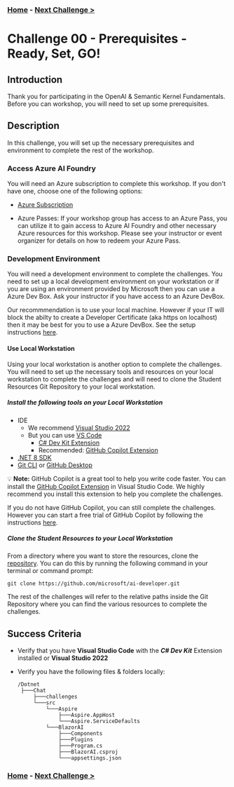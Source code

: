 ### **[Home](../README.md)** - [Next Challenge >](./Challenge-01.md)

# Challenge 00 - Prerequisites - Ready, Set, GO!

## Introduction

Thank you for participating in the OpenAI & Semantic Kernel Fundamentals. Before you can workshop, you will need to set up some prerequisites.

## Description

In this challenge, you will set up the necessary prerequisites and environment to complete the rest of the workshop.

### Access Azure AI Foundry

You will need an Azure subscription to complete this workshop. If you don't have one, choose one of the following options:

- [Azure Subscription](https://azure.microsoft.com/en-us/free/)

- Azure Passes: If your workshop group has access to an Azure Pass, you can utilize it to gain access to Azure AI Foundry and other necessary Azure resources for this workshop. Please see your instructor or event organizer for details on how to redeem your Azure Pass.

### Development Environment

You will need a development environment to complete the challenges. You need to set up a local development environment on your workstation or if you are using an environment provided by Microsoft then you can use a Azure Dev Box. Ask your instructor if you have access to an Azure DevBox.

Our recommmendation is to use your local machine. However if your IT will block the abilty to create a Developer Certificate (aka https on localhost) then it may be best for you to use a Azure DevBox. See the setup instructions [here](./Resources/Supporting%20Challenges/Challenge-00-DevBox.md).

#### Use Local Workstation

Using your local workstation is another option to complete the challenges. You will need to set up the necessary tools and resources on your local workstation to complete the challenges and will need to clone the Student Resources Git Repository to your local workstation.

##### Install the following tools on your Local Workstation

- IDE
  - We recommend [Visual Studio 2022](https://visualstudio.microsoft.com/downloads/)
  - But you can use [VS Code](https://code.visualstudio.com/download)
    - [C# Dev Kit Extension](https://marketplace.visualstudio.com/items?itemName=ms-dotnettools.csdevkit)
    - Recommended: [GitHub Copilot Extension](https://marketplace.visualstudio.com/items?itemName=GitHub.copilot)
- [.NET 8 SDK](https://dotnet.microsoft.com/download/dotnet/8.0)
- [Git CLI](https://git-scm.com/downloads) or [GitHub Desktop](https://github.com/apps/desktop)

:bulb: **Note:** GitHub Copilot is a great tool to help you write code faster. You can install the [GitHub Copilot Extension](https://marketplace.visualstudio.com/items?itemName=GitHub.copilot) in Visual Studio Code. We highly recommend you install this extension to help you complete the challenges.

If you do not have GitHub Copilot, you can still complete the challenges. However you can start a free trial of GitHub Copilot by following the instructions [here](https://github.com/features/copilot?ef_id=_k_fdbe5318644f1533620435c241c3e251_k_&OCID=AIDcmmb150vbv1_SEM__k_fdbe5318644f1533620435c241c3e251_k_&msclkid=fdbe5318644f1533620435c241c3e251).

##### Clone the Student Resources to your Local Workstation

From a directory where you want to store the resources, clone the [repository](https://github.com/microsoft/ai-developer). You can do this by running the following command in your terminal or command prompt:

  ```console
  git clone https://github.com/microsoft/ai-developer.git
  ```

The rest of the challenges will refer to the relative paths inside the Git Repository where you can find the various resources to complete the challenges.

## Success Criteria

- Verify that you have **Visual Studio Code** with the ***C# Dev Kit*** Extension installed or **Visual Studio 2022**
- Verify you have the following files & folders locally:

  ```text
  /Dotnet
   ├───Chat
       ├───challenges
       └───src
           └───Aspire
               ├───Aspire.AppHost
               └───Aspire.ServiceDefaults
           └───BlazorAI
               ├───Components
               ├───Plugins
               ├───Program.cs
               ├───BlazorAI.csproj
               └───appsettings.json
  ```

### **[Home](../README.md)** - [Next Challenge >](./Challenge-01.md)
